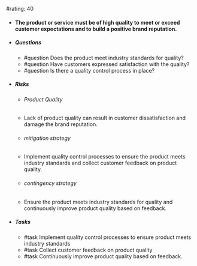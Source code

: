 #rating: 40
- #### The product or service must be of high quality to meet or exceed customer expectations and to build a positive brand reputation.
- ##### Questions
  - #question Does the product meet industry standards for quality?
  - #question Have customers expressed satisfaction with the quality?
  - #question Is there a quality control process in place?
- ##### Risks

  - ###### Product Quality
  - Lack of product quality can result in customer dissatisfaction and damage the brand reputation.
  - ###### mitigation strategy
  - Implement quality control processes to ensure the product meets industry standards and collect customer feedback on product quality.
  - ###### contingency strategy
  - Ensure the product meets industry standards for quality and continuously improve product quality based on feedback.
- ##### Tasks
  - #task Implement quality control processes to ensure product meets industry standards
  - #task  Collect customer feedback on product quality
  - #task  Continuously improve product quality based on feedback.


